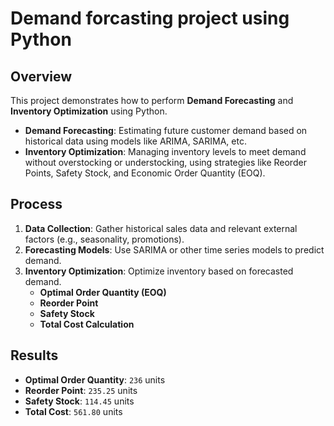 # Demand forcasting project using Python

## Overview

This project demonstrates how to perform **Demand Forecasting** and **Inventory Optimization** using Python. 

- **Demand Forecasting**: Estimating future customer demand based on historical data using models like ARIMA, SARIMA, etc.
- **Inventory Optimization**: Managing inventory levels to meet demand without overstocking or understocking, using strategies like Reorder Points, Safety Stock, and Economic Order Quantity (EOQ).

## Process

1. **Data Collection**: Gather historical sales data and relevant external factors (e.g., seasonality, promotions).
2. **Forecasting Models**: Use SARIMA or other time series models to predict demand.
3. **Inventory Optimization**: Optimize inventory based on forecasted demand.
    - **Optimal Order Quantity (EOQ)**
    - **Reorder Point**
    - **Safety Stock**
    - **Total Cost Calculation**

## Results

- **Optimal Order Quantity**: `236` units
- **Reorder Point**: `235.25` units
- **Safety Stock**: `114.45` units
- **Total Cost**: `561.80` units

